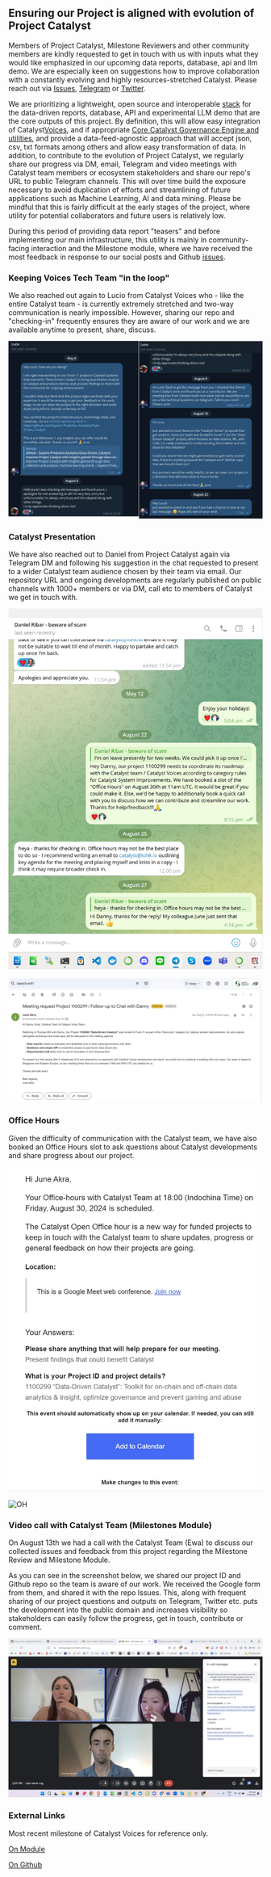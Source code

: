 ## Ensuring our Project is aligned with evolution of Project Catalyst 

Members of Project Catalyst, Milestone Reviewers and other community members are kindly requested to get in touch with us with inputs what they would like emphasized in our upcoming data reports, database, api and llm demo. We are especially keen on suggestions how to improve collaboration with a constantly evolving and highly resources-stretched Catalyst. Please reach out via [Issues](https://github.com/Sapient-Predictive-Analytics/Data-Driven_Catalyst/issues), [Telegram](https://t.me/DeveloperEcosystem) or [Twitter](https://x.com/SapientSwarm).

We are prioritizing a lightweight, open source and interoperable [stack](https://github.com/Sapient-Predictive-Analytics/Data-Driven_Catalyst/blob/main/OSDS.md) for the data-driven reports, database, API and experimental LLM demo that are the core outputs of this project. By definition, this will allow easy integration of Catalyst[Voices](https://github.com/input-output-hk/catalyst-voices), and if appropriate [Core Catalyst Governance Engine and utilities](https://github.com/input-output-hk/catalyst-core), and provide a data-feed-agnostic approach that will accept json, csv, txt formats among others and allow easy transformation of data. In addition, to contribute to the evolution of Project Catalyst, we regularly share our progress via DM, email, Telegram and video meetings with Catalyst team members or ecosystem stakeholders and share our repo's URL to public Telegram channels. This will over time build the exposure necessary to avoid duplication of efforts and streamlining of future applications such as Machine Learning, AI and data mining. Please be mindful that this is fairly difficult at the early stages of the project, where utility for potential collaborators and future users is relatively low.

During this period of providing data report "teasers" and before implementing our main infrastructure, this utility is mainly in community-facing interaction and the Milestone module, where we have received the most feedback in response to our social posts and Github [issues](https://github.com/Sapient-Predictive-Analytics/Data-Driven_Catalyst/issues).


### Keeping Voices Tech Team "in the loop"
We also reached out again to Lucio from Catalyst Voices who - like the entire Catalyst team - is currently extremely stretched and two-way communication is nearly impossible. However, sharing our repo and "checking-in" frequently ensures they are aware of our work and we are available anytime to present, share, discuss.

![TgLB](https://github.com/Sapient-Predictive-Analytics/Data-Driven_Catalyst/blob/main/Workshop/catalyst/telegramlb.jpg)


### Catalyst Presentation
We have also reached out to Daniel from Project Catalyst again via Telegram DM and following his suggestion in the chat requested to present to a wider Catalyst team audience chosen by their team via email. Our repository URL and ongoing developments are regularly published on public channels with 1000+ members or via DM, call etc to members of Catalyst we get in touch with.

![TgDR](https://github.com/Sapient-Predictive-Analytics/Data-Driven_Catalyst/blob/main/Workshop/catalyst/ribartg.jpg)

![email](https://github.com/Sapient-Predictive-Analytics/Data-Driven_Catalyst/blob/main/Workshop/catalyst/emailCatT.jpg)


### Office Hours
Given the difficulty of communication with the Catalyst team, we have also booked an Office Hours slot to ask questions about Catalyst developments and share progress about our project.

![OH](https://github.com/Sapient-Predictive-Analytics/Data-Driven_Catalyst/blob/main/Workshop/catalyst/officeHours%20(1).jpg)

 <img src="https://github.com/Sapient-Predictive-Analytics/Data-Driven_Catalyst/blob/main/Workshop/catalyst/officeHours%20(1" alt="OH" width="200" height="350">


### Video call with Catalyst Team (Milestones Module)
On August 13th we had a call with the Catalyst Team (Ewa) to discuss our collected issues and feedback from this project regarding the Milestone Review and Milestone Module.

As you can see in the screenshot below, we shared our project ID and Github repo so the team is aware of our work. We received the Google form from them, and shared it with the repo Issues. This, along with frequent sharing of our project questions and outputs on Telegram, Twitter etc. puts the development into the public domain and increases visibility so stakeholders can easily follow the progress, get in touch, contribute or comment.

![Meet](https://github.com/Sapient-Predictive-Analytics/Data-Driven_Catalyst/blob/main/Workshop/catalyst/googleMeet.jpg)


### External Links
Most recent milestone of Catalyst Voices for reference only.

[On  Module](https://milestones.projectcatalyst.io/projects/1000096/milestones/2)

[On Github](https://github.com/input-output-hk/catalyst-voices/milestone/2)
